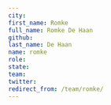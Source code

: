 ```yaml
---
city: 
first_name: Romke
full_name: Romke De Haan
github: 
last_name: De Haan
name: romke
role: 
state: 
team: 
twitter: 
redirect_from: /team/romke/
---
```

